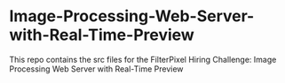# Image-Processing-Web-Server-with-Real-Time-Preview
This repo contains the src files for the FilterPixel Hiring Challenge: Image Processing Web Server with Real-Time Preview
